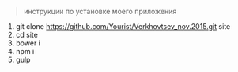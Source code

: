 > инструкции по установке моего приложения
1. git clone https://github.com/Yourist/Verkhovtsev_nov.2015.git site
2. cd site
3. bower i
4. npm i
5. gulp